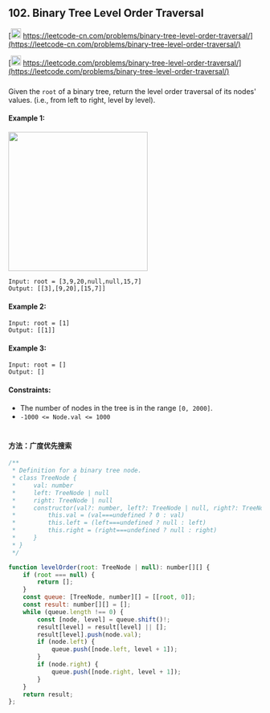 ## 102. Binary Tree Level Order Traversal

[<img src="https://static.leetcode-cn.com/cn-mono-assets/production/assets/logo-dark-cn.c42314a8.svg" height="20" /> https://leetcode-cn.com/problems/binary-tree-level-order-traversal/](https://leetcode-cn.com/problems/binary-tree-level-order-traversal/)

[<img src="https://assets.leetcode.com/static_assets/public/webpack_bundles/images/logo-dark.e99485d9b.svg" height="20"/> https://leetcode.com/problems/binary-tree-level-order-traversal/](https://leetcode.com/problems/binary-tree-level-order-traversal/)

###

Given the `root` of a binary tree, return the level order traversal of its nodes' values. (i.e., from left to right, level by level).

#### Example 1:

<img src="https://assets.leetcode.com/uploads/2021/02/19/tree1.jpg" width="277" />

```
Input: root = [3,9,20,null,null,15,7]
Output: [[3],[9,20],[15,7]]
```

#### Example 2:

```
Input: root = [1]
Output: [[1]]
```

#### Example 3:

```
Input: root = []
Output: []
```

#### Constraints:

-   The number of nodes in the tree is in the range `[0, 2000]`.
-   `-1000 <= Node.val <= 1000`

#

#### 方法：广度优先搜索

```js
/**
 * Definition for a binary tree node.
 * class TreeNode {
 *     val: number
 *     left: TreeNode | null
 *     right: TreeNode | null
 *     constructor(val?: number, left?: TreeNode | null, right?: TreeNode | null) {
 *         this.val = (val===undefined ? 0 : val)
 *         this.left = (left===undefined ? null : left)
 *         this.right = (right===undefined ? null : right)
 *     }
 * }
 */

function levelOrder(root: TreeNode | null): number[][] {
    if (root === null) {
        return [];
    }
    const queue: [TreeNode, number][] = [[root, 0]];
    const result: number[][] = [];
    while (queue.length !== 0) {
        const [node, level] = queue.shift()!;
        result[level] = result[level] || [];
        result[level].push(node.val);
        if (node.left) {
            queue.push([node.left, level + 1]);
        }
        if (node.right) {
            queue.push([node.right, level + 1]);
        }
    }
    return result;
};
```
